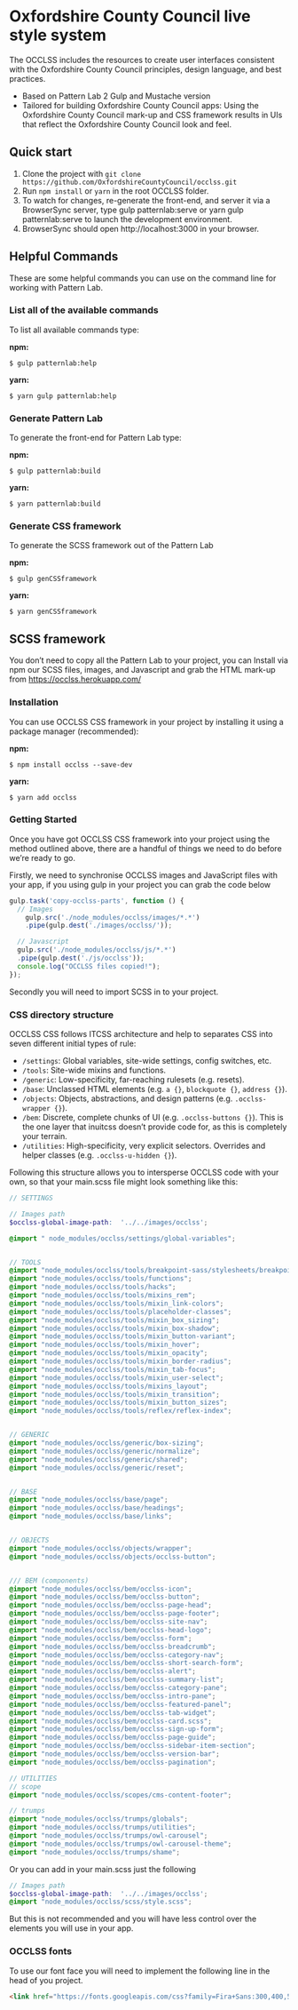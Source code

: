 # Oxfordshire County Council live style system


The OCCLSS includes the resources to create user interfaces consistent with the Oxfordshire County Council principles, design language, and best practices.

* Based on Pattern Lab 2 Gulp and Mustache version
* Tailored for building Oxfordshire County Council apps: Using the Oxfordshire County Council mark-up and CSS framework results in UIs that reflect the Oxfordshire County Council look and feel.



## Quick start

1. Clone the project with `git clone https://github.com/OxfordshireCountyCouncil/occlss.git`
2. Run `npm install` or `yarn` in the root OCCLSS folder.
3. To watch for changes, re-generate the front-end, and server it via a BrowserSync server,  type gulp patternlab:serve or yarn gulp patternlab:serve  to launch the development environment.
4. BrowserSync should open http://localhost:3000 in your browser.


## Helpful Commands

These are some helpful commands you can use on the command line for working with Pattern Lab.


### List all of the available commands

To list all available commands type:

**npm:**

```
$ gulp patternlab:help
```

**yarn:**

```
$ yarn gulp patternlab:help
```


### Generate Pattern Lab

To generate the front-end for Pattern Lab type:

**npm:**

```
$ gulp patternlab:build
```

**yarn:**

```
$ yarn patternlab:build
```
    

### Generate CSS framework

To generate the SCSS framework out of the Pattern Lab

**npm:**

```
$ gulp genCSSframework 
```

**yarn:**

```
$ yarn genCSSframework
```


## SCSS framework

You don’t need to copy all the Pattern Lab to your project, you can Install via npm our SCSS files, images, and Javascript and grab the HTML mark-up from https://occlss.herokuapp.com/

### Installation

You can use OCCLSS CSS framework in your project by installing it using a package manager (recommended):

**npm:**

```
$ npm install occlss --save-dev
```

**yarn:**

```
$ yarn add occlss
```

### Getting Started

Once you have got OCCLSS CSS framework into your project using the method outlined above, there are a handful of things we need to do before we’re ready to go.

Firstly, we need to synchronise OCCLSS images and JavaScript files with your app, if you using gulp in your project you can grab the code below


```js
gulp.task('copy-occlss-parts', function () {
  // Images
    gulp.src('./node_modules/occlss/images/*.*')
    .pipe(gulp.dest('./images/occlss/'));

  // Javascript
  gulp.src('./node_modules/occlss/js/*.*')
  .pipe(gulp.dest('./js/occlss'));
  console.log("OCCLSS files copied!");
});
```

Secondly you will need to import SCSS in to your project.

### CSS directory structure

OCCLSS CSS follows ITCSS architecture and help to separates CSS into seven different initial types of rule:

* `/settings`: Global variables, site-wide settings, config switches, etc.
* `/tools`: Site-wide mixins and functions.
* `/generic`: Low-specificity, far-reaching rulesets (e.g. resets).
* `/base`: Unclassed HTML elements (e.g. `a {}`, `blockquote {}`, `address {}`).
* `/objects`: Objects, abstractions, and design patterns (e.g. `.occlss-wrapper {}`).
* `/bem`: Discrete, complete chunks of UI (e.g. `.occlss-buttons {}`). This is the one layer that inuitcss doesn’t provide code for, as this is completely your terrain.
* `/utilities`: High-specificity, very explicit selectors. Overrides and helper classes (e.g. `.occlss-u-hidden {}`).


Following this structure allows you to intersperse OCCLSS code with your own, so that your main.scss file might look something like this:

```scss
// SETTINGS

// Images path
$occlss-global-image-path:  '../../images/occlss';

@import " node_modules/occlss/settings/global-variables";


// TOOLS
@import "node_modules/occlss/tools/breakpoint-sass/stylesheets/breakpoint";
@import "node_modules/occlss/tools/functions";
@import "node_modules/occlss/tools/hacks";
@import "node_modules/occlss/tools/mixins_rem";
@import "node_modules/occlss/tools/mixin_link-colors";
@import "node_modules/occlss/tools/placeholder-classes";
@import "node_modules/occlss/tools/mixin_box_sizing";
@import "node_modules/occlss/tools/mixin_box-shadow";
@import "node_modules/occlss/tools/mixin_button-variant";
@import "node_modules/occlss/tools/mixin_hover";
@import "node_modules/occlss/tools/mixin_opacity";
@import "node_modules/occlss/tools/mixin_border-radius";
@import "node_modules/occlss/tools/mixin_tab-focus";
@import "node_modules/occlss/tools/mixin_user-select";
@import "node_modules/occlss/tools/mixins_layout";
@import "node_modules/occlss/tools/mixin_transition";
@import "node_modules/occlss/tools/mixin_button_sizes";
@import "node_modules/occlss/tools/reflex/reflex-index";


// GENERIC
@import "node_modules/occlss/generic/box-sizing";
@import "node_modules/occlss/generic/normalize";
@import "node_modules/occlss/generic/shared";
@import "node_modules/occlss/generic/reset";


// BASE
@import "node_modules/occlss/base/page";
@import "node_modules/occlss/base/headings";
@import "node_modules/occlss/base/links";


// OBJECTS
@import "node_modules/occlss/objects/wrapper";
@import "node_modules/occlss/objects/occlss-button";


/// BEM (components)
@import "node_modules/occlss/bem/occlss-icon";
@import "node_modules/occlss/bem/occlss-button";
@import "node_modules/occlss/bem/occlss-page-head";
@import "node_modules/occlss/bem/occlss-page-footer";
@import "node_modules/occlss/bem/occlss-site-nav";
@import "node_modules/occlss/bem/occlss-head-logo";
@import "node_modules/occlss/bem/occlss-form";
@import "node_modules/occlss/bem/occlss-breadcrumb";
@import "node_modules/occlss/bem/occlss-category-nav";
@import "node_modules/occlss/bem/occlss-short-search-form";
@import "node_modules/occlss/bem/occlss-alert";
@import "node_modules/occlss/bem/occlss-summary-list";
@import "node_modules/occlss/bem/occlss-category-pane";
@import "node_modules/occlss/bem/occlss-intro-pane";
@import "node_modules/occlss/bem/occlss-featured-panel";
@import "node_modules/occlss/bem/occlss-tab-widget";
@import "node_modules/occlss/bem/occlss-card.scss";
@import "node_modules/occlss/bem/occlss-sign-up-form";
@import "node_modules/occlss/bem/occlss-page-guide";
@import "node_modules/occlss/bem/occlss-sidebar-item-section";
@import "node_modules/occlss/bem/occlss-version-bar";
@import "node_modules/occlss/bem/occlss-pagination";

// UTILITIES
// scope
@import "node_modules/occlss/scopes/cms-content-footer";

// trumps
@import "node_modules/occlss/trumps/globals";
@import "node_modules/occlss/trumps/utilities";
@import "node_modules/occlss/trumps/owl-carousel";
@import "node_modules/occlss/trumps/owl-carousel-theme";
@import "node_modules/occlss/trumps/shame";
```

Or you can add in your main.scss just the following

```scss
// Images path
$occlss-global-image-path:  '../../images/occlss';
@import "node_modules/occlss/scss/style.scss";
```

But this is not recommended and you will have less control over the elements you will use in your app.

### OCCLSS fonts

To use our font face you will need to implement the following line in the head of you project.

```html
<link href="https://fonts.googleapis.com/css?family=Fira+Sans:300,400,500,600,700,900|Open+Sans:300,400,600,700" rel="stylesheet">
```